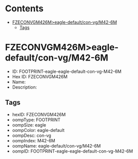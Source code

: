 



Contents
========

* [FZECONVGM426M>eagle-default/con-vg/M42-6M](#fzeconvgm426meagle-defaultcon-vgm42-6m)
	* [Tags](#tags)

# FZECONVGM426M>eagle-default/con-vg/M42-6M

- ID: FOOTPRINT-eagle-eagle-default-con-vg-M42-6M
- Hex ID: FZECONVGM426M
- Name: 
- Description: 

## Tags

- hexID: FZECONVGM426M
- oompType: FOOTPRINT
- oompSize: eagle
- oompColor: eagle-default
- oompDesc: con-vg
- oompIndex: M42-6M
- oompName: eagle-default/con-vg/M42-6M
- oompID: FOOTPRINT-eagle-eagle-default-con-vg-M42-6M
